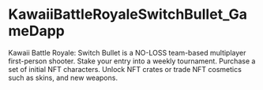# KawaiiBattleRoyaleSwitchBullet_GameDapp
Kawaii Battle Royale: Switch Bullet is a NO-LOSS team-based multiplayer first-person shooter. Stake your entry into a weekly tournament. Purchase a set of initial NFT characters. Unlock NFT crates or trade NFT cosmetics such as skins, and new weapons.
